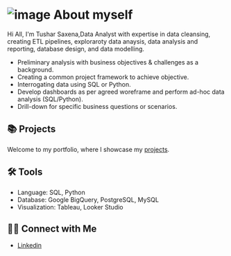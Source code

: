 # ![image](https://github.com/tusharkumarsaxena/tusharkumarsaxena/assets/7361426/5f806898-22a6-4f12-af31-e25591a5d184)  About myself


Hi All, I'm Tushar Saxena,Data Analyst with expertise in data cleansing, creating ETL pipelines, exploraroty data anaysis, data analysis and reporting, database design, and data modelling. 

- Preliminary analysis with business objectives & challenges as a background.
- Creating a common project framework to achieve objective.
- Interrogating data using SQL or Python.
- Develop dashboards as per agreed woreframe and perform ad-hoc data analysis (SQL/Python).
- Drill-down for specific business questions or scenarios.

## 📚 Projects

Welcome to my portfolio, where I showcase my [projects](https://github.com/tusharkumarsaxena/data_portfolio#readme).

## 🛠️ Tools

- Language: SQL, Python
- Database: Google BigQuery, PostgreSQL, MySQL
- Visualization: Tableau, Looker Studio

## 👋🏻 Connect with Me

- [Linkedin](https://www.linkedin.com/in/tushar-saxena-5b189b12/)
